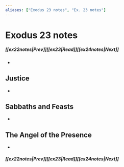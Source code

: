```yaml
---
aliases: ["Exodus 23 notes", "Ex. 23 notes"]
---
```

# Exodus 23 notes
##### <span class=arrow-left></span>[[ex22notes|Prev]]<span class=navigation-separator></span>[[ex23|Read]]<span class=navigation-separator></span>[[ex24notes|Next]]<span class=arrow-right></span>
- 
## Justice
- 
## Sabbaths and Feasts
- 
## The Angel of the Presence
- 
##### <span class=arrow-left></span>[[ex22notes|Prev]]<span class=navigation-separator></span>[[ex23|Read]]<span class=navigation-separator></span>[[ex24notes|Next]]<span class=arrow-right></span>